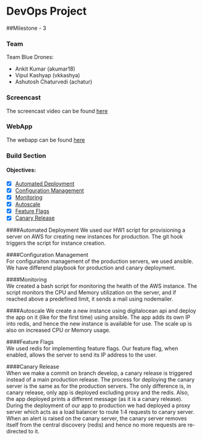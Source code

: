# DevOps Project

##Milestone - 3 

### Team
Team Blue Drones:
 - Ankit Kumar (akumar18) 
 - Vipul Kashyap (vkkashya)
 - Ashutosh Chaturvedi (achatur)

### Screencast
The screencast video can be found [here](https://youtu.be/xOFoJ-XROJQ)

### WebApp
The webapp can be found [here](https://github.com/ankitkumar93/WebApp.git)  

### Build Section  
#### Objectives:
- [x] [Automated Deployment](#1)
- [x] [Configuration Management](#2)
- [x] [Monitoring](#3)
- [x] [Autoscale](#4)
- [x] [Feature Flags](#5)
- [x] [Canary Release](#6)  

####<a name="1"></a>Automated Deployment
We used our HW1 script for provisioning a server on AWS for creating new instances for production. The git hook triggers the script for instance creation.  

####<a name="2"></a>Configuration Management  
For configuraiton management of the production servers, we used ansible. We have differend playbook for production and canary deployment.  

####<a name="3"></a>Monitoring  
We created a bash script for monitoring the health of the AWS instance. The script monitors the CPU and Memory utilization on the server, and if reached above a predefined limit, it sends a mail using nodemailer. 

####<a name="4"></a>Autoscale 
We create a new instance using digitalocean api and deploy the app on it (like for the first time) using ansible. The app adds its own IP into redis, and hence the new instance is available for use. The scale up is also on increased CPU or Memory usage.

####<a name="5"></a>Feature Flags  
We used redis for implementing feature flags. Our feature flag, when enabled, allows the server to send its IP address to the user.  

####<a name="6"></a>Canary Release  
When we make a commit on branch develop, a canary release is triggered instead of a main production release. The process for deploying the canary server is the same as for the production servers. The only difference is, in canary release, only app is deployed excluding proxy and the redis. Also, the app deployed prints a different message (as it is a canary release).  
During the deployment of our app to production we had deployed a proxy server which acts as a load balancer to route 1:4 requests to canary server. When an alert is raised on the canary server, the canary server removes itself from the central discovery (redis) and hence no more requests are re-directed to it.  
